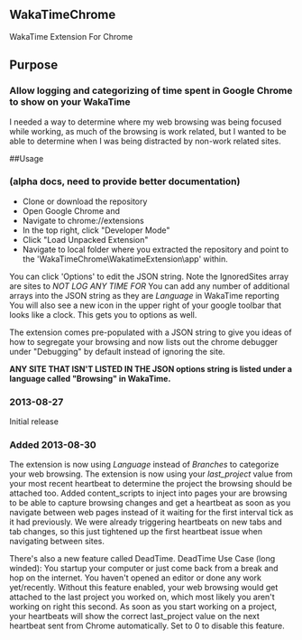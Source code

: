 ## WakaTimeChrome
WakaTime Extension For Chrome

## Purpose
### Allow logging and categorizing of time spent in Google Chrome to show on your WakaTime
I needed a way to determine where my web browsing was being focused while working, as much of the browsing is work related, but I wanted to be able to determine when I was being distracted by non-work related sites. 

##Usage
### (alpha docs, need to provide better documentation)
* Clone or download the repository
* Open Google Chrome and
* Navigate to chrome://extensions
* In the top right, click "Developer Mode"
* Click "Load Unpacked Extension"
* Navigate to local folder where you extracted the repository and point to the 'WakaTimeChrome\WakatimeExtension\app' within.

You can click 'Options' to edit the JSON string. Note the IgnoredSites array are sites to *NOT LOG ANY TIME FOR*
You can add any number of additional arrays into the JSON string as they are *Language* in WakaTime reporting
You will also see a new icon in the upper right of your google toolbar that looks like a clock. This gets you to options as well.

The extension comes pre-populated with a JSON string to give you ideas of how to segregate your browsing and now lists out the chrome debugger under "Debugging" by default instead of ignoring the site.

**ANY SITE THAT ISN'T LISTED IN THE JSON options string is listed under a language called "Browsing" in WakaTime.**

### 2013-08-27
Initial release

### Added 2013-08-30
The extension is now using *Language* instead of *Branches* to categorize your web browsing. 
The extension is now using your *last_project* value from your most recent heartbeat to determine the project the browsing should be attached too. 
Added content_scripts to inject into pages your are browsing to be able to capture browsing changes and get a heartbeat as soon as you navigate between web pages instead of it waiting for the first interval tick as it had previously. We were already triggering heartbeats on new tabs and tab changes, so this just tightened up the first heartbeat issue when navigating between sites.

There's also a new feature called DeadTime. DeadTime Use Case (long winded): You startup your computer or just come back from a break and hop on the internet. You haven't opened an editor or done any work yet/recently. Without this feature enabled, your web browsing would get attached to the last project you worked on, which most likely you aren't working on right this second. As soon as you start working on a project, your heartbeats will show the correct last_project value on the next heartbeat sent from Chrome automatically. Set to 0 to disable this feature.

